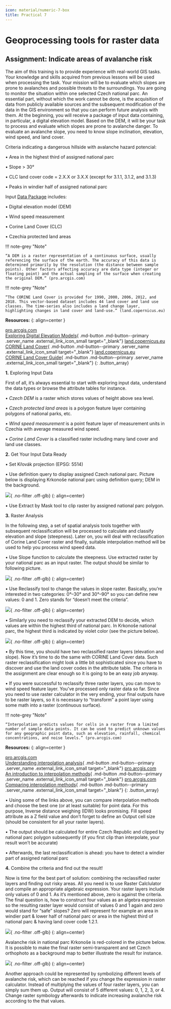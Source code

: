 ```yaml
---
icon: material/numeric-7-box
title: Practical 7
---
```


# Geoprocessing tools for raster data

## Assignment: Indicate areas of avalanche risk
The aim of this training is to provide experience with real-world GIS tasks. Your knowledge and skills acquired from previous lessons will be used when processing the task.
Your mission will be to evaluate which slopes are prone to avalanches and possible threats to the surroundings. You are going to monitor the situation within one selected Czech national parc.
An essential part, without which the work cannot be done, is the acquisition of data from publicly available sources and the subsequent modification of the data in the GIS environment so that you can perform future analysis with them. At the beginning, you will receive a package of input data containing, in particular, a digital elevation model. Based on the DEM, it will be your task to process and evaluate which slopes are prone to avalanche danger. To evaluate an avalanche slope, you need to know slope inclination, elevation, wind speed, and land cover.

Criteria indicating a dangerous hillside with avalanche hazard potencial:

•	Area in the highest third of assigned national parc

•	Slope > 30°

•	CLC land cover code = 2.X.X or 3.X.X (except for 3.1.1, 3.1.2, and 3.1.3)

•	Peaks in windier half of assigned national parc

Input [Data Package](../assets/cviceni7/AvalancheRisk.gdb.zip) includes:

•	Digital elevation model (DEM)

•	Wind speed measurement

•	Corine Land Cover (CLC)

•	Czechia protected land areas

!!! note-grey "Note"

    “A DEM is a raster representation of a continuous surface, usually referencing the surface of the earth. The accuracy of this data is determined primarily by the resolution (the distance between sample points). Other factors affecting accuracy are data type (integer or floating point) and the actual sampling of the surface when creating the original DEM.” (pro.arcgis.com)

!!! note-grey "Note"

    “The CORINE Land Cover is provided for 1990, 2000, 2006, 2012, and 2018. This vector-based dataset includes 44 land cover and land use classes. The time-series also includes a land change layer, highlighting changes in land cover and land-use.” (land.copernicus.eu)

__Resources:__
{: align=center }

[<span>pro.arcgis.com</span><br>Exploring Digital Elevation Models](https://pro.arcgis.com/en/pro-app/latest/tool-reference/spatial-analyst/exploring-digital-elevation-models.htm){ .md-button .md-button--primary .server_name .external_link_icon_small target="_blank"}
[<span>land.copernicus.eu</span><br>CORINE Land Cover](https://land.copernicus.eu/pan-european/corine-land-cover){ .md-button .md-button--primary .server_name .external_link_icon_small target="_blank"}
[<span>land.copernicus.eu</span><br>CORINE Land Cover Guide](https://land.copernicus.eu/user-corner/technical-library/corine-land-cover-nomenclature-guidelines/html){ .md-button .md-button--primary .server_name .external_link_icon_small target="_blank"}
{: .button_array}

**1.** Exploring Input Data

First of all, it’s always essential to start with exploring input data, understand the data types or browse the attribute tables for instance.

•	*Czech DEM* is a raster which stores values of height above sea level.

•	*Czech protected land areas* is a polygon feature layer containing polygons of national parks, etc.

•	*Wind speed measurement* is a point feature layer of measurement units in Czechia with average measured wind speed.

•	*Corine Land Cover* is a classified raster including many land cover and land use classes.

**2.** Get Your Input Data Ready

•	Set Křovák projection (EPSG: 5514)

•	Use definition query to display assigned Czech national parc. Picture below is displaying Krkonoše national parc using definition query; DEM in the background.

![](../assets/cviceni7/Obrázek1.png){ .no-filter .off-glb}
{: align=center}
 
•	Use Extract by Mask tool to clip raster by assigned national parc polygon.

**3.** Raster Analysis

In the following step, a set of spatial analysis tools together with subsequent reclassification will be processed to calculate and classify elevation and slope (steepness). Later on, you will deal with reclassification of Corine Land Cover raster and finally, suitable interpolation method will be used to help you process wind speed data.

•	Use Slope function to calculate the steepness. Use extracted raster by your national parc as an input raster. The output should be similar to following picture.

![](../assets/cviceni7/Obrázek2.png){ .no-filter .off-glb}
{: align=center}
 
•	Use Reclassify tool to change the values in slope raster. Basically, you’re interested in two categories: 0°–30° and 30°–90° so you can define new values: 0 and 1. Zero stands for “doesn’t meet the criteria”.

![](../assets/cviceni7/Obrázek3.png){ .no-filter .off-glb}
{: align=center}
 
•	Similarly you need to reclassify your extracted DEM to decide, which values are within the highest third of national parc. In Krkonoše national parc, the highest third is indicated by violet color (see the picture below).

![](../assets/cviceni7/Obrázek4.png){ .no-filter .off-glb}
{: align=center}
 
•	By this time, you should have two reclassified raster layers (elevation and slope). Now it’s time to do the same with CORINE Land Cover data. Such raster reclassification might look a little bit sophisticated since you have to discover and use the land cover codes in the attribute table. The criteria in the assignment are clear enough so it is going to be an easy job anyway.

•	If you were successful to reclassify three raster layers, you can move to wind speed feature layer. You’ve processed only raster data so far. Since you need to use raster calculator in the very ending, your final outputs have to be raster layers, so it is necessary to “transform” a point layer using some math into a raster (continuous surface).

!!! note-grey "Note"

    “Interpolation predicts values for cells in a raster from a limited number of sample data points. It can be used to predict unknown values for any geographic point data, such as elevation, rainfall, chemical concentrations, and noise levels.” (pro.arcgis.com)

__Resources:__
{: align=center }

[<span>pro.arcgis.com</span><br>Understanding interpolation analysis](https://pro.arcgis.com/en/pro-app/latest/tool-reference/spatial-analyst/exploring-digital-elevation-models.htm){ .md-button .md-button--primary .server_name .external_link_icon_small target="_blank"}
[<span>pro.arcgis.com</span><br>An introduction to interpolation methods](https://pro.arcgis.com/en/pro-app/latest/help/analysis/geostatistical-analyst/an-introduction-to-interpolation-methods.htm){ .md-button .md-button--primary .server_name .external_link_icon_small target="_blank"}
[<span>pro.arcgis.com</span><br>Comparing interpolation methods](https://pro.arcgis.com/en/pro-app/latest/tool-reference/spatial-analyst/comparing-interpolation-methods.htm){ .md-button .md-button--primary .server_name .external_link_icon_small target="_blank"}
{: .button_array}

•	Using some of the links above, you can compare interpolation methods and choose the best one (or at least suitable) for point data. For this purpose, Inverse distance weighing (IDW) looks promising. Fill speed attribute as a Z field value and don’t forget to define an Output cell size (should be consistent for all your raster layers).

•	The output should be calculated for entire Czech Republic and clipped by national parc polygon subsequently (if you first clip than interpolate, your result won’t be accurate)

•	Afterwards, the last reclassification is ahead: you have to detect a windier part of assigned national parc

**4.** Combine the criteria and find out the result!

Now is time for the best part of solution: combining the reclassified raster layers and finding out risky areas. All you need is to use Raster Calclulator and compile an appropriate algebraic expression. Your raster layers include only values of 0 and 1. As it’s mentioned above, zero is against the criteria. The final question is, how to construct four values as an algebra expression so the resulting raster layer would consist of values 0 and 1 again and zero would stand for “safe” slopes? Zero will represent for example an area in windier part & lower half of national parc or area in the highest third of national parc & having land cover code 1.2.1.

![](../assets/cviceni7/Obrázek5.png){ .no-filter .off-glb}
{: align=center}

Avalanche risk in national parc Krkonoše is red-colored in the picture below. It is possible to make the final raster semi-transparent and set Czech orthophoto as a background map to better illustrate the result for instance.

![](../assets/cviceni7/Obrázek6.png){ .no-filter .off-glb}
{: align=center}

Another approach could be represented by symbolizing different levels of avalanche risk, which can be reached if you change the expression in raster calculator. Instead of multiplying the values of four raster layers, you can simply sum them up. Output will consist of 5 different values: 0, 1, 2, 3, or 4. Change raster symbology afterwards to indicate increasing avalanche risk according to the that values.
